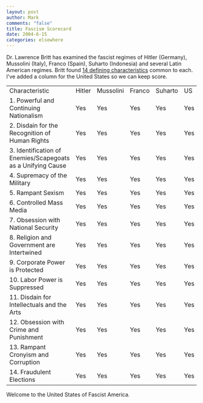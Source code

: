 ```yaml
--- 
layout: post
author: Mark
comments: "false"
title: Fascism Scorecard
date: 2004-6-15
categories: elsewhere
---
```

Dr. Lawrence Britt has examined the fascist regimes of  Hitler (Germany), Mussolini (Italy), Franco (Spain), Suharto (Indonesia)  and several Latin American regimes. Britt found <a href="http://www.rense.com/general37/char.htm" title="Fourteen Defining Characteristics of Fascism">14 defining characteristics</a> common to each. I've added a column for the United States so we can keep score.
<table>
<tr>
<td>Characteristic</td>
<td>Hitler</td>
<td>Mussolini</td>
<td>Franco</td>
<td>Suharto</td>
<td>US</td>
</tr>
<tr>
<td>1. Powerful and Continuing Nationalism</td>
<td>Yes</td>
<td>Yes</td>
<td>Yes</td>
<td>Yes</td>
<td>Yes</td>
</tr>
<tr>
<td>2. Disdain for the Recognition of Human Rights</td>
<td>Yes</td>
<td>Yes</td>
<td>Yes</td>
<td>Yes</td>
<td>Yes</td>
</tr>
<tr>
<td>3. Identification of Enemies/Scapegoats as a Unifying Cause</td>
<td>Yes</td>
<td>Yes</td>
<td>Yes</td>
<td>Yes</td>
<td>Yes</td>
</tr>
<tr>
<td>4. Supremacy of the Military</td>
<td>Yes</td>
<td>Yes</td>
<td>Yes</td>
<td>Yes</td>
<td>Yes</td>
</tr>
<tr>
<td>5. Rampant Sexism</td>
<td>Yes</td>
<td>Yes</td>
<td>Yes</td>
<td>Yes</td>
<td>Yes</td>
</tr>
<tr>
<td>6. Controlled Mass Media</td>
<td>Yes</td>
<td>Yes</td>
<td>Yes</td>
<td>Yes</td>
<td>Yes</td>
</tr>
<tr>
<td>7. Obsession with National Security</td>
<td>Yes</td>
<td>Yes</td>
<td>Yes</td>
<td>Yes</td>
<td>Yes</td>
</tr>
<tr>
<td>8. Religion and Government are Intertwined</td>
<td>Yes</td>
<td>Yes</td>
<td>Yes</td>
<td>Yes</td>
<td>Yes</td>
</tr>
<tr>
<td>9. Corporate Power is Protected</td>
<td>Yes</td>
<td>Yes</td>
<td>Yes</td>
<td>Yes</td>
<td>Yes</td>
</tr>
<tr>
<td>10. Labor Power is Suppressed</td>
<td>Yes</td>
<td>Yes</td>
<td>Yes</td>
<td>Yes</td>
<td>Yes</td>
</tr>
<tr>
<td>11. Disdain for Intellectuals and the Arts</td>
<td>Yes</td>
<td>Yes</td>
<td>Yes</td>
<td>Yes</td>
<td>Yes</td>
</tr>
<tr>
<td>12. Obsession with Crime and Punishment</td>
<td>Yes</td>
<td>Yes</td>
<td>Yes</td>
<td>Yes</td>
<td>Yes</td>
</tr>
<tr>
<td>13. Rampant Cronyism and Corruption</td>
<td>Yes</td>
<td>Yes</td>
<td>Yes</td>
<td>Yes</td>
<td>Yes</td>
</tr>
<tr>
<td>14. Fraudulent Elections</td>
<td>Yes</td>
<td>Yes</td>
<td>Yes</td>
<td>Yes</td>
<td>Yes</td>
</tr>
</table>
Welcome to the United States of Fascist America.
